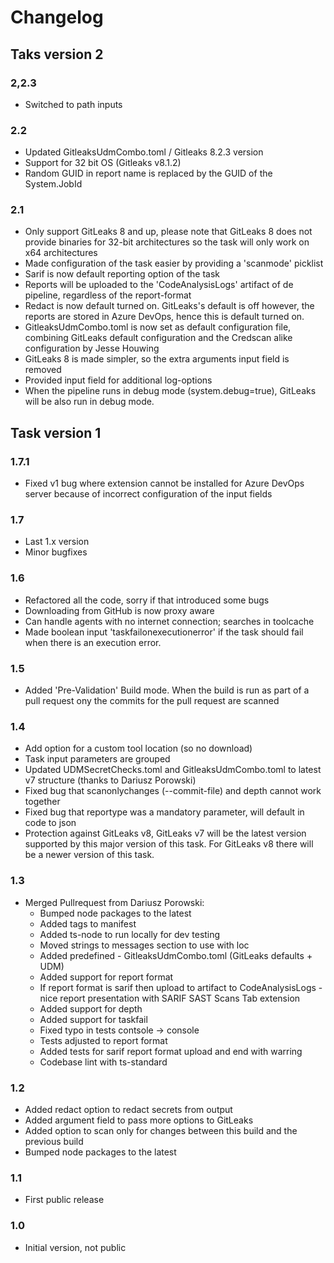 # Changelog

## Taks version 2

### 2,2.3

- Switched to path inputs
### 2.2

- Updated GitleaksUdmCombo.toml / Gitleaks 8.2.3 version
- Support for 32 bit OS (Gitleaks v8.1.2)
- Random GUID in report name is replaced by the GUID of the System.JobId

### 2.1

- Only support GitLeaks 8 and up, please note that GitLeaks 8 does not provide binaries for 32-bit architectures so the task will only work on x64 architectures
- Made configuration of the task easier by providing a 'scanmode' picklist
- Sarif is now default reporting option of the task
- Reports will be uploaded to the 'CodeAnalysisLogs' artifact of de pipeline, regardless of the report-format
- Redact is now default turned on. GitLeaks's default is off however, the reports are stored in Azure DevOps, hence this is default turned on.
- GitleaksUdmCombo.toml is now set as default configuration file, combining GitLeaks default configuration and the Credscan alike configuration by Jesse Houwing
- GitLeaks 8 is made simpler, so the extra arguments input field is removed
- Provided input field for additional log-options
- When the pipeline runs in debug mode (system.debug=true), GitLeaks will be also run in debug mode.

## Task version 1

### 1.7.1

- Fixed v1 bug where extension cannot be installed for Azure DevOps server because of incorrect configuration of the input fields
### 1.7

- Last 1.x version
- Minor bugfixes
### 1.6

- Refactored all the code, sorry if that introduced some bugs
- Downloading from GitHub is now proxy aware
- Can handle agents with no internet connection; searches in toolcache
- Made boolean input 'taskfailonexecutionerror' if the task should fail when there is an execution error.

### 1.5

- Added 'Pre-Validation' Build mode. When the build is run as part of a pull request ony the commits for the pull request are scanned

### 1.4

- Add option for a custom tool location (so no download)
- Task input parameters are grouped
- Updated UDMSecretChecks.toml and GitleaksUdmCombo.toml to latest v7 structure (thanks to Dariusz Porowski)
- Fixed bug that scanonlychanges (--commit-file) and depth cannot work together
- Fixed bug that reportype was a mandatory parameter, will default in code to json
- Protection against GitLeaks v8, GitLeaks v7 will be the latest version supported by this major version of this task. For GitLeaks v8 there will be a newer version of this task.

### 1.3

- Merged Pullrequest from Dariusz Porowski:
  - Bumped node packages to the latest
  - Added tags to manifest
  - Added ts-node to run locally for dev testing
  - Moved strings to messages section to use with loc
  - Added predefined - GitleaksUdmCombo.toml (GitLeaks defaults + UDM)
  - Added support for report format
  - If report format is sarif then upload to artifact to CodeAnalysisLogs - nice report presentation with SARIF SAST Scans Tab extension
  - Added support for depth
  - Added support for taskfail
  - Fixed typo in tests contsole -> console
  - Tests adjusted to report format
  - Added tests for sarif report format upload and end with warring
  - Codebase lint with ts-standard
  
### 1.2

- Added redact option to redact secrets from output
- Added argument field to pass more options to GitLeaks
- Added option to scan only for changes between this build and the previous build
- Bumped node packages to the latest

### 1.1

- First public release

### 1.0

- Initial version, not public